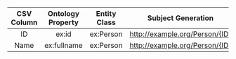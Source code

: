 | CSV Column | Ontology Property | Entity Class | Subject Generation             |
|:----------:|:-----------------:|:------------:|:------------------------------:|
| ID	     | ex:id 	         | ex:Person 	| http://example.org/Person/{ID} |
| Name	     | ex:fullname 	     | ex:Person 	| http://example.org/Person/{ID} |
